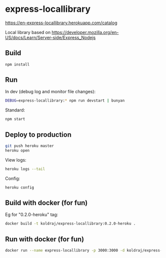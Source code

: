 # express-locallibrary

<https://en-express-locallibrary.herokuapp.com/catalog>

Local library based on <https://developer.mozilla.org/en-US/docs/Learn/Server-side/Express_Nodejs>

## Build

```sh
npm install
```

## Run

In dev (debug log and monitor file changes):

```sh
DEBUG=express-locallibrary:* npm run devstart | bunyan
```

Standard:

```sh
npm start
```

## Deploy to production

```sh
git push heroku master
heroku open
```

View logs:

```sh
heroku logs --tail
```

Config:

```sh
heroku config
```

## Build with docker (for fun)

Eg for "0.2.0-heroku" tag:

```sh
docker build -t koldraj/express-locallibrary:0.2.0-heroku .
```

## Run with docker (for fun)

```sh
docker run --name express-locallibrary -p 3000:3000 -d koldraj/express-locallibrary:0.2.0-heroku
```
